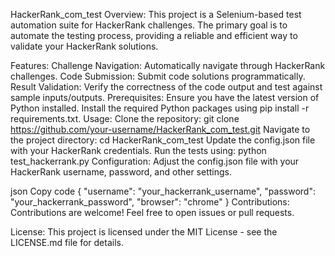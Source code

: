 HackerRank_com_test
Overview:
This project is a Selenium-based test automation suite for HackerRank challenges. The primary goal is to automate the testing process, providing a reliable and efficient way to validate your HackerRank solutions.

Features:
Challenge Navigation: Automatically navigate through HackerRank challenges.
Code Submission: Submit code solutions programmatically.
Result Validation: Verify the correctness of the code output and test against sample inputs/outputs.
Prerequisites:
Ensure you have the latest version of Python installed.
Install the required Python packages using pip install -r requirements.txt.
Usage:
Clone the repository: git clone https://github.com/your-username/HackerRank_com_test.git
Navigate to the project directory: cd HackerRank_com_test
Update the config.json file with your HackerRank credentials.
Run the tests using: python test_hackerrank.py
Configuration:
Adjust the config.json file with your HackerRank username, password, and other settings.

json
Copy code
{
  "username": "your_hackerrank_username",
  "password": "your_hackerrank_password",
  "browser": "chrome"
}
Contributions:
Contributions are welcome! Feel free to open issues or pull requests.

License:
This project is licensed under the MIT License - see the LICENSE.md file for details.
